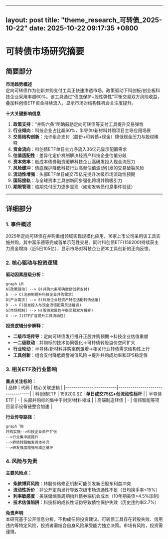 
--- 
layout: post
title: "theme_research_可转债_2025-10-22"
date: 2025-10-22 09:17:35 +0800
--- 

# 可转债市场研究摘要

## 简要部分
**市场趋势概述**  
定向可转债作为创新并购支付工具正快速渗透市场，政策驱动下科创板/创业板科技企业采用率超60%。该工具通过“债底保护+股性弹性”平衡交易双方风险收益，叠加科创债ETF资金持续流入，显示市场对结构性机会关注度提升。

**十大关键影响信息**  
1. **政策支持**：“并购六条”明确鼓励定向可转债等支付工具提升交易弹性  
2. **行业倾向**：科技企业占比超60%，半导体/新材料并购项目主导应用场景  
3. **交易结构创新**：允许组合支付（股份+可转债+现金）降低现金压力与股权稀释  
4. **资金流向**：科创债ETF单日主力净流入36亿元显示配置需求  
5. **估值适配性**：差异化定价机制解决轻资产科技企业估值分歧  
6. **资本效率**：低成本债券融资缓解科技企业高研发投入现金流压力  
7. **风险缓冲**：债底保护降低科技行业高频估值波动引发的交易破裂风险  
8. **流动性增强**：头部ETF单日成交75亿元提升次级市场流动性预期  
9. **国际接轨**：与全球资本工具创新同步强化跨境并购吸引力  
10. **期限管理**：临期兑付压力逐步显现（如宏发转债付息事件验证）  

---

## 详细部分

### 1. 事件概述  
2025年定向可转债在并购重组领域实现规模化应用，16家上市公司采用该工具实施并购，其中富乐德等完成首单示范性交易。同时科创债ETF(159200)持续获主力资金增持（近5日105亿），显示市场对科技企业资本工具创新的正向反馈。

### 2. 核心驱动与投资逻辑  
**驱动因素层级分析：**  
```mermaid
graph LR
A[政策驱动] --> B(并购六条明确鼓励创新支付)
A --> C(注册制提升科技企业并购需求)
D[产业需求] --> E(科技企业轻资产特性适配转债估值)
D --> F(研发投入与现金流错配需灵活融资)
G[市场机制] --> H(股债双属性平衡交易双方博弈)
G --> I(ETF扩容提升工具流动性)
```

**投资逻辑分步解释：**  
- **二级市场传导**：定向可转债发行推升正股并购预期→科技企业估值重塑  
- **一二级联动**：并购标的技术协同强化→可转债转股溢价空间扩大  
- **行业轮动**：半导体/新材料并购案例激增→相关行业转债需求结构性上行  
- **工具创新**：组合支付降低商誉减值风险→提升并购成功率和EPS稳定性  

### 3. 相关ETF及行业影响  
**重点关注标的：**  
| 品种         | 代码      | 核心关联逻辑                     |
|--------------|-----------|----------------------------------|
| 科创债ETF    | 159200.SZ | **单日成交75亿+创流动性标杆**       |
| 半导体ETF    | -         | 头部并购标的集中于封测/材料领域   |
| 高端制造转债 | -         | 信邦智能等项目显示设备链整合加速 |

**行业传导路径：**  
```mermaid
graph TB
并购实施-->科技企业资产扩张
-->行业集中度提升
-->转债转股触发资本补充
-->研发强度增强形成正循环
```

### 4. 风险与免责  
**主要风险点：**  
- **条款博弈风险**：转股价格修正机制可能引发新旧股东利益冲突  
- **流动性折价**：非公开定向发行导致次级市场流通性不足（日均换手率<15%）  
- **利率敏感度**：美联储缩表周期抬升债券端机会成本（10年期美债>4.5%压制）  
- **技术估值陷阱**：科技标的成长性证伪导致债性保护失效（历史违约率2.7%）  

**免责声明**  
本研究基于公开信息分析，不构成任何投资建议。可转债工具存在转股失败、信用违约等特定风险，投资者需结合自身风险承受能力独立决策。市场有风险，投资需谨慎。